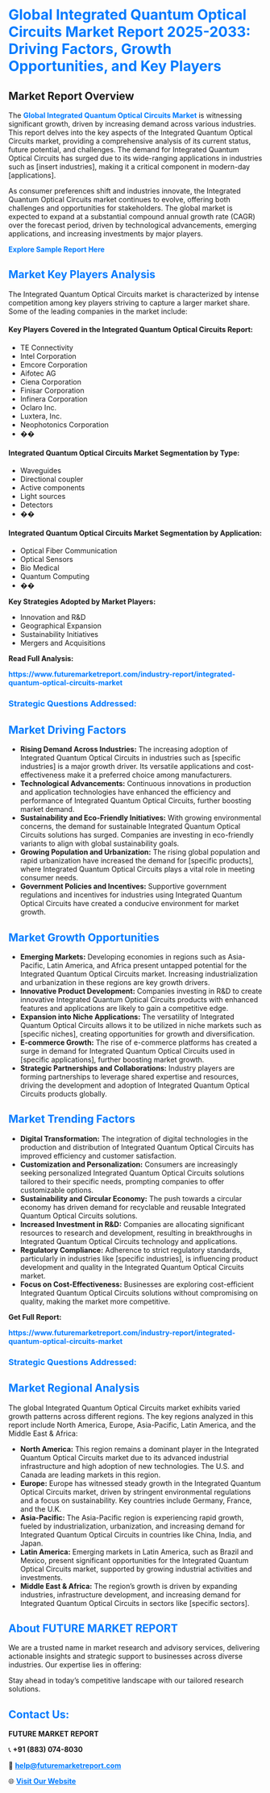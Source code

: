 <h1 style="color: #007BFF;">Global Integrated Quantum Optical Circuits Market Report 2025-2033: Driving Factors, Growth Opportunities, and Key Players</h1>

<section id="overview">
<h2>Market Report Overview</h2>
<p>The <a href="https://www.futuremarketreport.com/industry-report/integrated-quantum-optical-circuits-market" style="color: #007BFF; text-decoration: none;"><strong>Global Integrated Quantum Optical Circuits Market</strong></a> is witnessing significant growth, driven by increasing demand across various industries. This report delves into the key aspects of the Integrated Quantum Optical Circuits market, providing a comprehensive analysis of its current status, future potential, and challenges. The demand for Integrated Quantum Optical Circuits has surged due to its wide-ranging applications in industries such as [insert industries], making it a critical component in modern-day [applications].</p>
<p>As consumer preferences shift and industries innovate, the Integrated Quantum Optical Circuits market continues to evolve, offering both challenges and opportunities for stakeholders. The global market is expected to expand at a substantial compound annual growth rate (CAGR) over the forecast period, driven by technological advancements, emerging applications, and increasing investments by major players.</p>
</section>

<section id="overview">
<p><a href="https://www.futuremarketreport.com/request-sample/reportId=117832" style="color: #007BFF; text-decoration: none;"><strong>Explore Sample Report Here</strong></a></p>
</section>

<section id="key-players">
<h2 style="color: #007BFF;">Market Key Players Analysis</h2>
<p>The Integrated Quantum Optical Circuits market is characterized by intense competition among key players striving to capture a larger market share. Some of the leading companies in the market include:</p>
<h4>Key Players Covered in the Integrated Quantum Optical Circuits Report:</h4>
<ul><li>TE Connectivity</li><li>Intel Corporation</li><li>Emcore Corporation</li><li>Aifotec AG</li><li>Ciena Corporation</li><li>Finisar Corporation</li><li>Infinera Corporation</li><li>Oclaro Inc.</li><li>Luxtera, Inc.</li><li>Neophotonics Corporation</li><li>��</li></ul>
<h4>Integrated Quantum Optical Circuits Market Segmentation by Type:</h4>
<ul><li>Waveguides</li><li>Directional coupler</li><li>Active components</li><li>Light sources</li><li>Detectors</li><li>��</li></ul>

<h4>Integrated Quantum Optical Circuits Market Segmentation by Application:</h4>
<ul><li>Optical Fiber Communication</li><li>Optical Sensors</li><li>Bio Medical</li><li>Quantum Computing</li><li>��</li></ul>
<p><strong>Key Strategies Adopted by Market Players:</strong></p>
<ul>
<li>Innovation and R&D</li>
<li>Geographical Expansion</li>
<li>Sustainability Initiatives</li>
<li>Mergers and Acquisitions</li>
</ul>
</section>

<section>
<p><strong>Read Full Analysis: </strong></p><a href="https://www.futuremarketreport.com/industry-report/integrated-quantum-optical-circuits-market" style="color: #007BFF; text-decoration: none;"><strong>https://www.futuremarketreport.com/industry-report/integrated-quantum-optical-circuits-market</strong></a>
<h3 style="color: #007BFF;">Strategic Questions Addressed:</h3>
</section>

<section id="driving-factors">
<h2 style="color: #007BFF;">Market Driving Factors</h2>
<ul>
<li><strong>Rising Demand Across Industries:</strong> The increasing adoption of Integrated Quantum Optical Circuits in industries such as [specific industries] is a major growth driver. Its versatile applications and cost-effectiveness make it a preferred choice among manufacturers.</li>
<li><strong>Technological Advancements:</strong> Continuous innovations in production and application technologies have enhanced the efficiency and performance of Integrated Quantum Optical Circuits, further boosting market demand.</li>
<li><strong>Sustainability and Eco-Friendly Initiatives:</strong> With growing environmental concerns, the demand for sustainable Integrated Quantum Optical Circuits solutions has surged. Companies are investing in eco-friendly variants to align with global sustainability goals.</li>
<li><strong>Growing Population and Urbanization:</strong> The rising global population and rapid urbanization have increased the demand for [specific products], where Integrated Quantum Optical Circuits plays a vital role in meeting consumer needs.</li>
<li><strong>Government Policies and Incentives:</strong> Supportive government regulations and incentives for industries using Integrated Quantum Optical Circuits have created a conducive environment for market growth.</li>
</ul>
</section>

<section id="growth-opportunities">
<h2 style="color: #007BFF;">Market Growth Opportunities</h2>
<ul>
<li><strong>Emerging Markets:</strong> Developing economies in regions such as Asia-Pacific, Latin America, and Africa present untapped potential for the Integrated Quantum Optical Circuits market. Increasing industrialization and urbanization in these regions are key growth drivers.</li>
<li><strong>Innovative Product Development:</strong> Companies investing in R&D to create innovative Integrated Quantum Optical Circuits products with enhanced features and applications are likely to gain a competitive edge.</li>
<li><strong>Expansion into Niche Applications:</strong> The versatility of Integrated Quantum Optical Circuits allows it to be utilized in niche markets such as [specific niches], creating opportunities for growth and diversification.</li>
<li><strong>E-commerce Growth:</strong> The rise of e-commerce platforms has created a surge in demand for Integrated Quantum Optical Circuits used in [specific applications], further boosting market growth.</li>
<li><strong>Strategic Partnerships and Collaborations:</strong> Industry players are forming partnerships to leverage shared expertise and resources, driving the development and adoption of Integrated Quantum Optical Circuits products globally.</li>
</ul>
</section>

<section id="trending-factors">
<h2 style="color: #007BFF;">Market Trending Factors</h2>
<ul>
<li><strong>Digital Transformation:</strong> The integration of digital technologies in the production and distribution of Integrated Quantum Optical Circuits has improved efficiency and customer satisfaction.</li>
<li><strong>Customization and Personalization:</strong> Consumers are increasingly seeking personalized Integrated Quantum Optical Circuits solutions tailored to their specific needs, prompting companies to offer customizable options.</li>
<li><strong>Sustainability and Circular Economy:</strong> The push towards a circular economy has driven demand for recyclable and reusable Integrated Quantum Optical Circuits solutions.</li>
<li><strong>Increased Investment in R&D:</strong> Companies are allocating significant resources to research and development, resulting in breakthroughs in Integrated Quantum Optical Circuits technology and applications.</li>
<li><strong>Regulatory Compliance:</strong> Adherence to strict regulatory standards, particularly in industries like [specific industries], is influencing product development and quality in the Integrated Quantum Optical Circuits market.</li>
<li><strong>Focus on Cost-Effectiveness:</strong> Businesses are exploring cost-efficient Integrated Quantum Optical Circuits solutions without compromising on quality, making the market more competitive.</li>
</ul>
</section>

<section>
<p><strong>Get Full Report: </strong></p><a href="https://www.futuremarketreport.com/industry-report/integrated-quantum-optical-circuits-market" style="color: #007BFF; text-decoration: none;"><strong>https://www.futuremarketreport.com/industry-report/integrated-quantum-optical-circuits-market</strong></a>
<h3 style="color: #007BFF;">Strategic Questions Addressed:</h3>
</section>


<section id="regional-analysis">
<h2 style="color: #007BFF;">Market Regional Analysis</h2>
<p>The global Integrated Quantum Optical Circuits market exhibits varied growth patterns across different regions. The key regions analyzed in this report include North America, Europe, Asia-Pacific, Latin America, and the Middle East & Africa:</p>
<ul>
<li><strong>North America:</strong> This region remains a dominant player in the Integrated Quantum Optical Circuits market due to its advanced industrial infrastructure and high adoption of new technologies. The U.S. and Canada are leading markets in this region.</li>
<li><strong>Europe:</strong> Europe has witnessed steady growth in the Integrated Quantum Optical Circuits market, driven by stringent environmental regulations and a focus on sustainability. Key countries include Germany, France, and the U.K.</li>
<li><strong>Asia-Pacific:</strong> The Asia-Pacific region is experiencing rapid growth, fueled by industrialization, urbanization, and increasing demand for Integrated Quantum Optical Circuits in countries like China, India, and Japan.</li>
<li><strong>Latin America:</strong> Emerging markets in Latin America, such as Brazil and Mexico, present significant opportunities for the Integrated Quantum Optical Circuits market, supported by growing industrial activities and investments.</li>
<li><strong>Middle East & Africa:</strong> The region’s growth is driven by expanding industries, infrastructure development, and increasing demand for Integrated Quantum Optical Circuits in sectors like [specific sectors].</li>
</ul>
</section>

<footer>
<h2 style="color: #007BFF;">About FUTURE MARKET REPORT</h2>
<p>We are a trusted name in market research and advisory services, delivering actionable insights and strategic support to businesses across diverse industries. Our expertise lies in offering:</p>

<p>Stay ahead in today’s competitive landscape with our tailored research solutions.</p>

<h2 style="color: #007BFF;">Contact Us:</h2>
<p><strong>FUTURE MARKET REPORT</strong></p>
<p>📞 <strong>+91 (883) 074-8030</strong></p>
<p>📧 <strong><a href="mailto:help@futuremarketreport.com" style="color: #007BFF;">help@futuremarketreport.com</a></strong></p>
<p>🌐 <strong><a href="https://www.futuremarketreport.com/" style="color: #007BFF;">Visit Our Website</a></strong></p>
</footer>